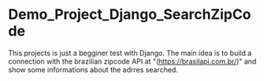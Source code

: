 # Demo_Project_Django_SearchZipCode
 This projects is just a begginer test with Django. The main idea is to build a connection with the brazilian zipcode API at "(https://brasilapi.com.br/)" and show some informations about the adrres searched. 
